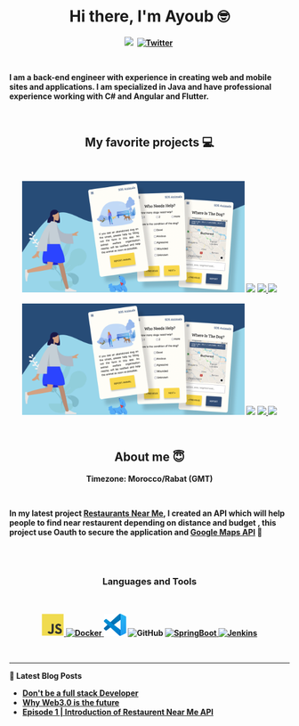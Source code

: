 <p>
  <h1 align="center"><b>Hi there, I'm Ayoub 🤓 </h1>
</p>
<p align="center">
<a href="https://aitdahmane.com/"><img src="https://img.shields.io/badge/-PORTFOLIO-%23ff69b4&?style=for-the-badge&?color=ff69b4 alt="Portfolio" /></a>&nbsp;
<a href="https://twitter.com/aitdahmane_"><img src="https://img.shields.io/badge/Twitter-1DA1F2?style=for-the-badge&logo=twitter&logoColor=white" alt="Twitter" /></a>&nbsp;

</p>
<br />

<p>I am a back-end engineer with experience in creating web and mobile sites and applications. I am specialized in Java and have professional experience working with C# and Angular and Flutter. </p>
<br />

<h2 align="center">My favorite projects 💻</h2>
<br />

<p align="center">
  <img width="400" src="https://github.com/YuriDevAT/sos-animals/blob/main/public/thumbnail-sos.png" />
  <img width="400" src="https://github.com/YuriDevAT/smart-shopping-list/blob/main/public/Thumbnail.png" />
 <a href="https://github.com/aitdahmane/dahmanicoder.github.io">
  <img align="" src="https://github-readme-stats.vercel.app/api/pin/?username=YuriDevAT&repo=smart-shopping-list&theme=tokyonight" />
</a>
  <a href="https://github.com/YuriDevAT/smart-shopping-list">
  <img align="" src="https://github-readme-stats.vercel.app/api/pin/?username=YuriDevAT&repo=smart-shopping-list&theme=tokyonight" />
</a>
  </br>
  </br>
  <img width="400" src="https://github.com/YuriDevAT/sos-animals/blob/main/public/thumbnail-sos.png" />
  <img width="400" src="https://github.com/YuriDevAT/smart-shopping-list/blob/main/public/Thumbnail.png" />
 <a href="https://github.com/aitdahmane/dahmanicoder.github.io">
  <img align="" src="https://github-readme-stats.vercel.app/api/pin/?username=YuriDevAT&repo=smart-shopping-list&theme=tokyonight" />
</a>
  <a href="https://github.com/YuriDevAT/smart-shopping-list">
  <img align="" src="https://github-readme-stats.vercel.app/api/pin/?username=YuriDevAT&repo=smart-shopping-list&theme=tokyonight" />
</a>
</p>

<br />

<h2 align="center">About me 😇</h2>
<p align="center">
Timezone: Morocco/Rabat (GMT)
</p>
<br />
  <p>In my latest project <a href="https://github.com/aitdahmane/restaurants-near-me-api">Restaurants Near Me</a>, I created an API which will help people to find near restaurent depending on distance and budget , this project use Oauth to secure the application and <a href="https://developers.google.com/maps?hl=fr">Google Maps API</a> 🥳</p>

  
<br />
<br />
<p>
<h3 align="center"> Languages and Tools</h3>
</p>
<br />
<p align="center">
<a href="https://developer.mozilla.org/en-US/docs/Web/JavaScript" target="_blank"> <img src="https://raw.githubusercontent.com/devicons/devicon/master/icons/javascript/javascript-original.svg" alt="javascript" width="40" height="40"/> </a>
<a href="https://Docker.com/" target="_blank"> <img src="https://www.vectorlogo.zone/logos/docker/docker-icon.svg" alt="Docker" width="40" height="40"/> </a>
<img alt="Visual Studio Code" width="40px" src="https://raw.githubusercontent.com/github/explore/80688e429a7d4ef2fca1e82350fe8e3517d3494d/topics/visual-studio-code/visual-studio-code.png" />
<img alt="GitHub" width="40px" src="https://github.com/YuriDevAT/YuriDevAT/blob/main/github_.png" />
<a href="https://SpringBoot.com/" target="_blank"> <img src="https://www.vectorlogo.zone/logos/springio/springio-icon.svg" alt="SpringBoot" width="40" height="40"/> </a>  
<a href="https://jenkins.com" target="_blank"> <img src="https://www.vectorlogo.zone/logos/jenkins/jenkins-icon.svg" alt="Jenkins" width="40" height="40"/> </a>
</p>
<br />

---

📕 **Latest Blog Posts**

<!-- BLOG-POST-LIST:START -->
- [Don't be a full stack Developer](https://blog.aitdahmane.com/posts/dont-be-fullstack/)
- [Why Web3.0 is the future](https://blog.aitdahmane.com/posts/dont-be-fullstack/)
- [Episode 1 | Introduction of Restaurent Near Me API](https://blog.aitdahmane.com/posts/dont-be-fullstack/)
<!-- BLOG-POST-LIST:END -->
